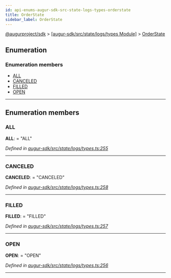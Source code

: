 ```yaml
---
id: api-enums-augur-sdk-src-state-logs-types-orderstate
title: OrderState
sidebar_label: OrderState
---
```


[@augurproject/sdk](api-readme.md) > [[augur-sdk/src/state/logs/types Module]](api-modules-augur-sdk-src-state-logs-types-module.md) > [OrderState](api-enums-augur-sdk-src-state-logs-types-orderstate.md)

## Enumeration

### Enumeration members

* [ALL](api-enums-augur-sdk-src-state-logs-types-orderstate.md#all)
* [CANCELED](api-enums-augur-sdk-src-state-logs-types-orderstate.md#canceled)
* [FILLED](api-enums-augur-sdk-src-state-logs-types-orderstate.md#filled)
* [OPEN](api-enums-augur-sdk-src-state-logs-types-orderstate.md#open)

---

## Enumeration members

<a id="all"></a>

###  ALL

**ALL**:  = "ALL"

*Defined in [augur-sdk/src/state/logs/types.ts:255](https://github.com/AugurProject/augur/blob/3727cd4ec9/packages/augur-sdk/src/state/logs/types.ts#L255)*

___
<a id="canceled"></a>

###  CANCELED

**CANCELED**:  = "CANCELED"

*Defined in [augur-sdk/src/state/logs/types.ts:258](https://github.com/AugurProject/augur/blob/3727cd4ec9/packages/augur-sdk/src/state/logs/types.ts#L258)*

___
<a id="filled"></a>

###  FILLED

**FILLED**:  = "FILLED"

*Defined in [augur-sdk/src/state/logs/types.ts:257](https://github.com/AugurProject/augur/blob/3727cd4ec9/packages/augur-sdk/src/state/logs/types.ts#L257)*

___
<a id="open"></a>

###  OPEN

**OPEN**:  = "OPEN"

*Defined in [augur-sdk/src/state/logs/types.ts:256](https://github.com/AugurProject/augur/blob/3727cd4ec9/packages/augur-sdk/src/state/logs/types.ts#L256)*

___

